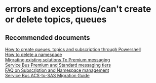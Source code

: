 <properties
	pageTitle="errors and exceptions/can't create or delete topics, queues"
	description="errors and exceptions/can't create or delete topics, queues"
	service="microsoft.servicebus"
	resource="namespaces"
	authors="chiragpa"
	displayOrder=""
	selfHelpType="generic"
	supportTopicIds="32571944"
	resourceTags=""
	productPesIds="13186"
	cloudEnvironments="public,BlackForest,Fairfax, usnat, ussec"
	articleId="707b59bf-3644-4c13-a9c3-4fc4e77cdee9"
	ownershipId="AzureMessaging_Common"
/>

# errors and exceptions/can't create or delete topics, queues

## **Recommended documents**
[How to create queues, topics and subscription through Powershell](https://blogs.msdn.microsoft.com/paolos/2014/12/02/how-to-create-service-bus-queues-topics-and-subscriptions-using-a-powershell-script/)<br>
[How to delete a namespace](https://docs.microsoft.com/rest/api/servicebus/delete-namespace)<br>
[Migrating existing solutions To Premium messaging](https://blogs.msdn.microsoft.com/servicebus/2016/07/28/tips-on-migrating-existing-solutions-to-premium-messaging/)<br>
[Service Bus Premium and Standard messaging tiers](https://docs.microsoft.com/azure/service-bus-messaging/service-bus-premium-messaging)<br>
[FAQ on Subscription and Namespace management](https://docs.microsoft.com/azure/service-bus-messaging/service-bus-faq#subscription-and-namespace-management)<br>
[Service Bus ACS-to-SAS Migration Guide](https://blogs.msdn.microsoft.com/servicebus/2018/05/18/acs-migration-guide/)<br>
